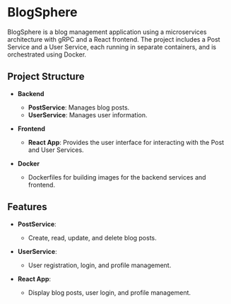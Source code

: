 # BlogSphere

BlogSphere is a blog management application using a microservices architecture with gRPC and a React frontend. The project includes a Post Service and a User Service, each running in separate containers, and is orchestrated using Docker.

## Project Structure

- **Backend**
  - **PostService**: Manages blog posts.
  - **UserService**: Manages user information.

- **Frontend**
  - **React App**: Provides the user interface for interacting with the Post and User Services.

- **Docker**
  - Dockerfiles for building images for the backend services and frontend.

## Features

- **PostService**:
  - Create, read, update, and delete blog posts.

- **UserService**:
  - User registration, login, and profile management.

- **React App**:
  - Display blog posts, user login, and profile management.



